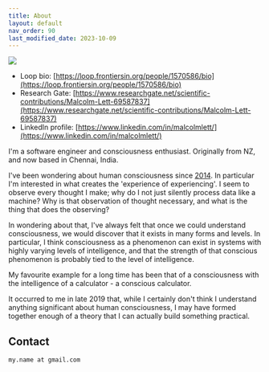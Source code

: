 ```yaml
---
title: About
layout: default
nav_order: 90
last_modified_date: 2023-10-09
---
```


![](../../assets/images/me.jpg)

* Loop bio: [https://loop.frontiersin.org/people/1570586/bio](https://loop.frontiersin.org/people/1570586/bio)
* Research Gate: [https://www.researchgate.net/scientific-contributions/Malcolm-Lett-69587837](https://www.researchgate.net/scientific-contributions/Malcolm-Lett-69587837)
* LinkedIn profile: [https://www.linkedin.com/in/malcolmlett/](https://www.linkedin.com/in/malcolmlett/)

I'm a software engineer and consciousness enthusiast. Originally from NZ, and now based in Chennai, India.

I've been wondering about human consciousness since [2014](https://hometechnician.wordpress.com/2014/07/18/my-theory-on-consciousness/). In particular I'm interested in what creates the 'experience of experiencing'. I seem to observe every thought I make; why do I not just silently process data like a machine? Why is that observation of thought necessary, and what is the thing that does the observing?

In wondering about that, I've always felt that once we could understand consciousness, we would discover that it exists in many forms and levels. In particular, I think consciousness as a phenomenon can exist in systems with highly varying levels of intelligence, and that the strength of that conscious phenomenon is probably tied to the level of intelligence.

My favourite example for a long time has been that of a consciousness with the intelligence of a calculator - a conscious calculator.

It occurred to me in late 2019 that, while I certainly don't think I understand anything significant about human consciousness, I may have formed together enough of a theory that I can actually build something practical.

## Contact
`my.name at gmail.com`